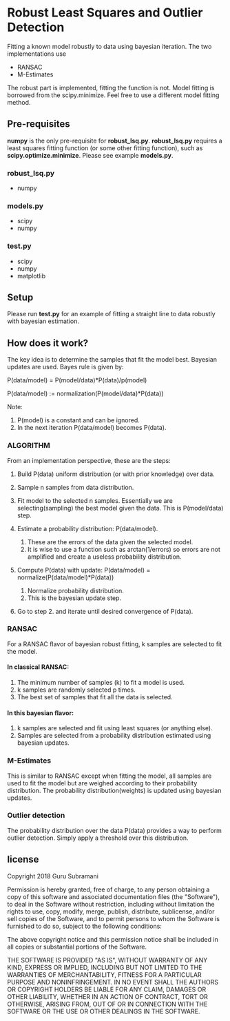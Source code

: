 # Robust Least Squares and Outlier Detection
Fitting a known model robustly to data using bayesian iteration. The two implementations use
* RANSAC
* M-Estimates

The robust part is implemented, fitting the function is not. Model 
fitting is borrowed from the scipy.minimize. Feel free to use a different model fitting method.  

## Pre-requisites
**numpy** is the only pre-requisite for **robust_lsq.py**.
**robust_lsq.py** requires a least squares fitting function
(or some other fitting function), 
such as **scipy.optimize.minimize**. Please see example
**models.py**. 

### robust_lsq.py
* numpy

### models.py
* scipy
* numpy

### test.py
* scipy
* numpy
* matplotlib

## Setup
Please run **test.py** for an example of fitting a straight line
to data robustly with bayesian estimation. 

## How does it work? 
The key idea is to determine the samples that fit the model best. 
Bayesian updates are used. Bayes rule is given by: 

P(data/model) = P(model/data)*P(data)/p(model)

P(data/model) := normalization(P(model/data)*P(data))

Note:
1. P(model) is a constant and can be ignored. 
1. In the next iteration P(data/model) becomes P(data).

### ALGORITHM
From an implementation perspective, these are the steps: 
1. Build P(data) uniform distribution (or with prior knowledge) over data. 
1. Sample n samples from data distribution. 
1. Fit model to the selected n samples. 
Essentially we are selecting(sampling) the best model given the data. 
This is P(model/data) step. 
1. Estimate a probability distribution: P(data/model). 
    1. These are the errors of the data given the selected model. 
    1. It is wise to use a function such as arctan(1/errors)
    so errors are not amplified and create a useless probability distribution.
    
1. Compute P(data) with update: P(data/model) = normalize(P(data/model)*P(data)) 
    1. Normalize probability distribution. 
    1. This is the bayesian update step. 
    
1. Go to step 2. and iterate until desired convergence of P(data).  


### RANSAC
For a RANSAC flavor of bayesian robust fitting, k samples are selected to fit the model.
#### In classical RANSAC:
1. The minimum number of samples (k) to fit a model is used.
1. k samples are randomly selected p times.  
1. The best set of samples that fit all the data is selected.   

#### In this bayesian flavor:
1. k samples are selected and fit using least squares (or anything else). 
1. Samples are selected from a probability distribution estimated using bayesian updates. 

### M-Estimates
This is similar to RANSAC except when fitting the model, all samples are used to
fit the model but are weighed according to their probability distribution. 
The probability distribution(weights) is updated using bayesian updates. 
 
### Outlier detection
 The probability distribution over the data P(data) provides a way to 
 perform outlier detection. Simply apply a threshold over this distribution. 


## license
Copyright 2018 Guru Subramani

Permission is hereby granted, free of charge, 
to any person obtaining a copy of this software and 
associated documentation files (the "Software"), 
to deal in the Software without restriction, 
including without limitation the rights to use, copy, 
modify, merge, publish, distribute, sublicense, 
and/or sell copies of the Software, 
and to permit persons to whom the Software 
is furnished to do so, subject to the following 
conditions:

The above copyright notice and this permission 
notice shall be included in all copies or substantial 
portions of the Software.

THE SOFTWARE IS PROVIDED "AS IS", 
WITHOUT WARRANTY OF ANY KIND, EXPRESS OR IMPLIED, 
INCLUDING BUT NOT LIMITED TO THE WARRANTIES OF 
MERCHANTABILITY, FITNESS FOR A PARTICULAR PURPOSE 
AND NONINFRINGEMENT. IN NO EVENT SHALL THE AUTHORS 
OR COPYRIGHT HOLDERS BE LIABLE FOR ANY CLAIM, 
DAMAGES OR OTHER LIABILITY, WHETHER IN AN ACTION 
OF CONTRACT, TORT OR OTHERWISE, ARISING FROM, 
OUT OF OR IN CONNECTION WITH THE SOFTWARE OR THE 
USE OR OTHER DEALINGS IN THE SOFTWARE.


